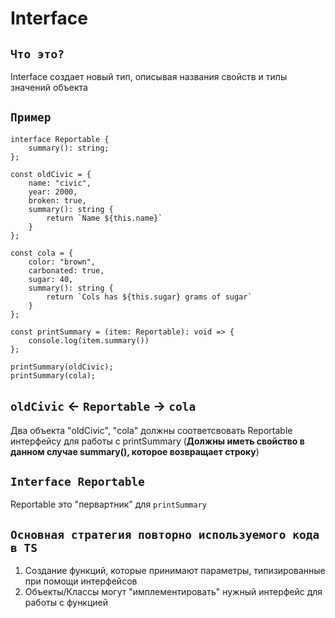 # **Interface**

## `Что это?`
Interface создает новый тип, описывая названия свойств и типы значений объекта

## `Пример`
```
interface Reportable {
    summary(): string;
};

const oldCivic = {
    name: "civic",
    year: 2000,
    broken: true,
    summary(): string {
        return `Name ${this.name}`
    }
};

const cola = {
    color: "brown",
    carbonated: true,
    sugar: 40,
    summary(): string {
        return `Cols has ${this.sugar} grams of sugar`
    }
};

const printSummary = (item: Reportable): void => {
    console.log(item.summary())
};

printSummary(oldCivic);
printSummary(cola);
```

## `oldCivic` <- `Reportable` -> `cola`
Два объекта "oldCivic", "cola" должны соответсвовать Reportable интерфейсу для работы с printSummary (**Должны иметь свойство в данном случае summary(), которое возвращает строку**)
## `Interface Reportable` 
Reportable это "первартник" для `printSummary`

## `Основная стратегия повторно используемого кода в TS`
1) Создание функций, которые принимают параметры, типизированные при помощи интерфейсов
2) Объекты/Классы могут "имплементировать" нужный интерфейс для работы с функцией  